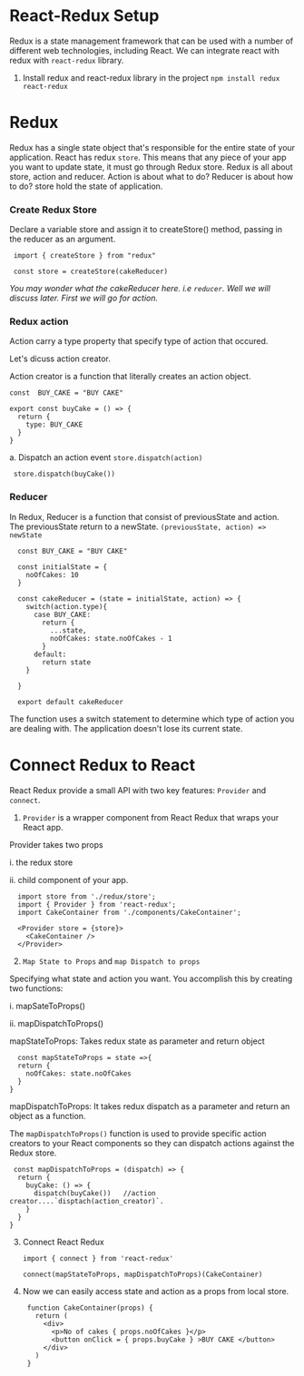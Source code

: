# React-Redux Setup

Redux is a state management framework that can be used with a number of different web technologies, including React.
We can integrate react with redux with `react-redux` library.

1. Install redux and react-redux library in the project
`npm install redux react-redux`

# Redux

Redux has a single state object that's responsible for the entire state of your application. React has redux `store`. This means that any piece of your app you want to update state, it must go through Redux store.
Redux is all about store, action and reducer.  Action is about what to do? Reducer is about how to do? store hold the state of application.

 ### Create Redux Store

  Declare a variable store and assign it to createStore() method, passing in the reducer as an argument.
  
     import { createStore } from "redux"

     const store = createStore(cakeReducer)
<em> You may wonder what the cakeReducer here. i.e `reducer`. Well we will discuss later. First we will go for action. </em>

 ### Redux action

  Action carry a type property that specify type of action that occured. 

  Let's dicuss action creator.
   
   Action creator is a function that literally creates an action object.

    const  BUY_CAKE = "BUY CAKE"

    export const buyCake = () => {
      return {
        type: BUY_CAKE
      }
    }

  a. Dispatch an action event `store.dispatch(action)`
  
     store.dispatch(buyCake()) 

 ### Reducer 
In Redux, Reducer is a function that consist of previousState  and action. The previousState return to a newState. `(previousState, action) => newState`

      const BUY_CAKE = "BUY CAKE"

      const initialState = {
        noOfCakes: 10
      }

      const cakeReducer = (state = initialState, action) => {
        switch(action.type){
          case BUY_CAKE:
            return {
              ...state,
              noOfCakes: state.noOfCakes - 1
            }
          default:
            return state
        }

      }

      export default cakeReducer

  The function uses a switch statement to determine which type of action you are dealing with. The application doesn't lose its current state.

# Connect Redux to React

React Redux provide a small API with two key features: `Provider` and `connect`.

1. `Provider` is a wrapper component from React Redux that wraps your React app. 

Provider takes two props

 i. the redux store
 
 ii. child component of your app.

      import store from './redux/store';
      import { Provider } from 'react-redux';
      import CakeContainer from './components/CakeContainer';

      <Provider store = {store}>
        <CakeContainer />  
      </Provider>

2. `Map State to Props` and `map Dispatch to props`

  Specifying what state and action you want. You accomplish this by creating two functions:
  
  i. mapSateToProps()
  
  ii. mapDispatchToProps()

mapStateToProps: Takes redux state as parameter and return object

      const mapStateToProps = state =>{  
      return {
        noOfCakes: state.noOfCakes
      }
    }

mapDispatchToProps: It takes redux dispatch as a parameter and return an object as a function.

The `mapDispatchToProps()` function is used to provide specific action creators to your React components so they can dispatch actions against the Redux store.


     const mapDispatchToProps = (dispatch) => { 
      return {
        buyCake: () => {
          dispatch(buyCake())   //action creator....`disptach(action_creator)`. 
        }
      }
    }

3. Connect React Redux

       import { connect } from 'react-redux'

       connect(mapStateToProps, mapDispatchToProps)(CakeContainer)

4. Now we can easily access state and action as a props from local store.

        function CakeContainer(props) {
          return (
            <div>
              <p>No of cakes { props.noOfCakes }</p>
              <button onClick = { props.buyCake } >BUY CAKE </button>
            </div>
          )
        }
